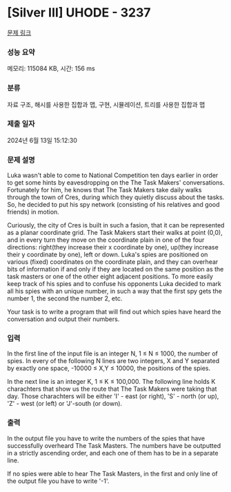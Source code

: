 # [Silver III] UHODE - 3237 

[문제 링크](https://www.acmicpc.net/problem/3237) 

### 성능 요약

메모리: 115084 KB, 시간: 156 ms

### 분류

자료 구조, 해시를 사용한 집합과 맵, 구현, 시뮬레이션, 트리를 사용한 집합과 맵

### 제출 일자

2024년 6월 13일 15:12:30

### 문제 설명

<p>Luka wasn't able to come to National Competition ten days earlier in order to get some hints by eavesdropping on the The Task Makers' conversations. Fortunately for him, he knows that The Task Makers take daily walks through the town of Cres, during which they quietly discuss about the tasks. So, he decided to put his spy network (consisting of his relatives and good friends) in motion.</p>

<p>Curiously, the city of Cres is built in such a fasion, that it can be represented as a planar coordinate grid. The Task Makers start their walks at point (0,0), and in every turn they move on the coordinate plain in one of the four directions: right(they increase their x coordinate by one), up(they increase their y coordinate by one), left or down. Luka's spies are positioned on various (fixed) coordinates on the coordinate plain, and they can overhear bits of information if and only if they are located on the same position as the task masters or one of the other eight adjacent positions. To more easily keep track of his spies and to confuse his opponents Luka decided to mark all his spies with an unique number, in such a way that the first spy gets the number 1, the second the number 2, etc.</p>

<p>Your task is to write a program that will find out which spies have heard the conversation and output their numbers.</p>

### 입력 

 <p>In the first line of the input file is an integer N, 1 ≤ N ≤ 1000, the number of spies. In every of the following N lines are two integers, X and Y separated by exactly one space, -10000 ≤ X,Y ≤ 10000, the positions of the spies.</p>

<p>In the next line is an integer K, 1 ≤ K ≤ 100,000. The following line holds K charachters that show us the route that The Task Makers were taking that day. Those charachters will be either 'I' - east (or right), 'S' - north (or up), 'Z' - west (or left) or 'J'-south (or down).</p>

### 출력 

 <p>In the output file you have to write the numbers of the spies that have successfully overheard The Task Masters. The numbers have be outputted in a strictly ascending order, and each one of them has to be in a separate line.</p>

<p>If no spies were able to hear The Task Masters, in the first and only line of the output file you have to write '-1'.</p>

